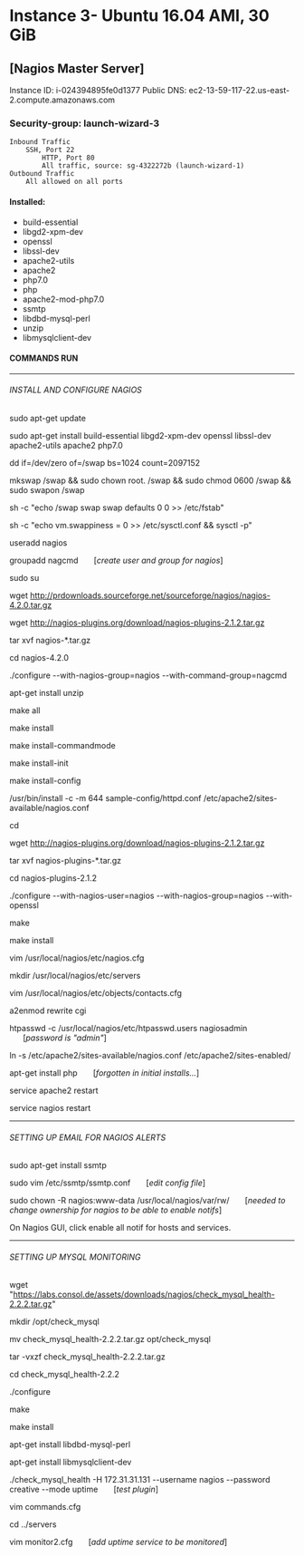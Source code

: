 # Instance 3- Ubuntu 16.04 AMI, 30 GiB
## [Nagios Master Server]

Instance ID: i-024394895fe0d1377
Public DNS: ec2-13-59-117-22.us-east-2.compute.amazonaws.com


### Security-group: launch-wizard-3
	Inbound Traffic
		SSH, Port 22
            HTTP, Port 80
            All traffic, source: sg-4322272b (launch-wizard-1)
	Outbound Traffic
		All allowed on all ports

#### Installed:
- build-essential
- libgd2-xpm-dev
- openssl
- libssl-dev
- apache2-utils
- apache2
- php7.0
- php
- apache2-mod-php7.0
- ssmtp
- libdbd-mysql-perl
- unzip
- libmysqlclient-dev


#### COMMANDS RUN
_____________________
###### INSTALL AND CONFIGURE NAGIOS

sudo apt-get update

sudo apt-get install build-essential libgd2-xpm-dev openssl libssl-dev apache2-utils apache2 php7.0

dd if=/dev/zero of=/swap bs=1024 count=2097152						

mkswap /swap && sudo chown root. /swap && sudo chmod 0600 /swap && sudo swapon /swap

sh -c "echo /swap swap swap defaults 0 0 >> /etc/fstab"

sh -c "echo vm.swappiness = 0 >> /etc/sysctl.conf && sysctl -p"

useradd nagios

groupadd nagcmd		&nbsp;&nbsp;&nbsp;&nbsp;&nbsp;&nbsp;[*create user and group for nagios*]

sudo su		

wget http://prdownloads.sourceforge.net/sourceforge/nagios/nagios-4.2.0.tar.gz

wget http://nagios-plugins.org/download/nagios-plugins-2.1.2.tar.gz

tar xvf nagios-*.tar.gz

cd nagios-4.2.0

./configure --with-nagios-group=nagios --with-command-group=nagcmd

apt-get install unzip

make all

make install

make install-commandmode

make install-init

make install-config

/usr/bin/install -c -m 644 sample-config/httpd.conf /etc/apache2/sites-available/nagios.conf

cd

wget http://nagios-plugins.org/download/nagios-plugins-2.1.2.tar.gz

tar xvf nagios-plugins-*.tar.gz

cd nagios-plugins-2.1.2

./configure --with-nagios-user=nagios --with-nagios-group=nagios --with-openssl

make

make install

vim /usr/local/nagios/etc/nagios.cfg		

mkdir /usr/local/nagios/etc/servers

vim /usr/local/nagios/etc/objects/contacts.cfg

a2enmod rewrite cgi

htpasswd -c /usr/local/nagios/etc/htpasswd.users nagiosadmin	&nbsp;&nbsp;&nbsp;&nbsp;&nbsp;&nbsp;[*password is "admin"*]

ln -s /etc/apache2/sites-available/nagios.conf /etc/apache2/sites-enabled/

apt-get install php		&nbsp;&nbsp;&nbsp;&nbsp;&nbsp;&nbsp;[*forgotten in initial installs...*]

service apache2 restart

service nagios restart


_____________________
###### SETTING UP EMAIL FOR NAGIOS ALERTS

sudo apt-get install ssmtp

sudo vim /etc/ssmtp/ssmtp.conf	&nbsp;&nbsp;&nbsp;&nbsp;&nbsp;&nbsp;[*edit config file*]

sudo chown -R nagios:www-data /usr/local/nagios/var/rw/		&nbsp;&nbsp;&nbsp;&nbsp;&nbsp;&nbsp;[*needed to change ownership for nagios to be able to enable notifs*]

On Nagios GUI, click enable all notif for hosts and services.



_____________________
###### SETTING UP MYSQL MONITORING

wget "https://labs.consol.de/assets/downloads/nagios/check_mysql_health-2.2.2.tar.gz"

mkdir /opt/check_mysql

mv check_mysql_health-2.2.2.tar.gz opt/check_mysql

tar -vxzf check_mysql_health-2.2.2.tar.gz

cd check_mysql_health-2.2.2

./configure

make

make install

apt-get install libdbd-mysql-perl

apt-get install libmysqlclient-dev

./check_mysql_health -H 172.31.31.131 --username nagios --password creative --mode uptime	&nbsp;&nbsp;&nbsp;&nbsp;&nbsp;&nbsp;[*test plugin*]

vim commands.cfg

cd ../servers

vim monitor2.cfg	&nbsp;&nbsp;&nbsp;&nbsp;&nbsp;&nbsp;[*add uptime service to be monitored*]



